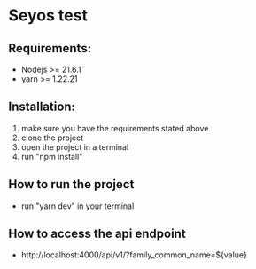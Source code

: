 # Seyos test

## Requirements:
* Nodejs >= 21.6.1
* yarn >= 1.22.21

## Installation:

1. make sure you have the requirements stated above
2. clone the project
3. open the project in a terminal
4. run "npm install"

## How to run the project
* run "yarn dev" in your terminal

## How to access the api endpoint
* http://localhost:4000/api/v1/?family_common_name=${value}
